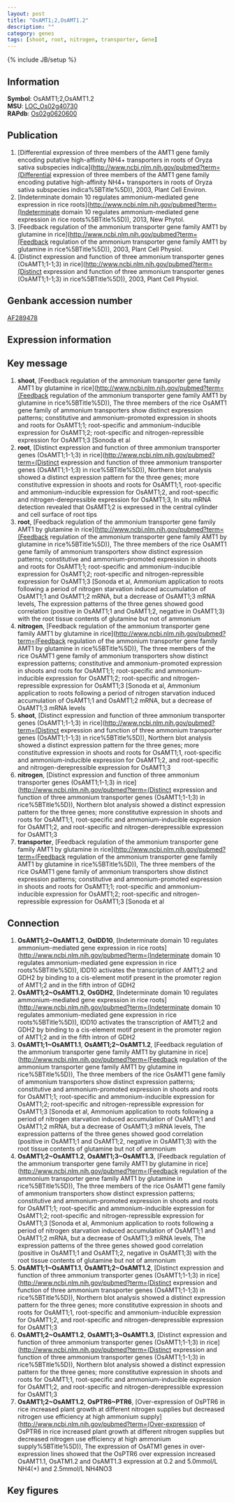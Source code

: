```yaml
---
layout: post
title: "OsAMT1;2,OsAMT1.2"
description: ""
category: genes
tags: [shoot, root, nitrogen, transporter, Gene]
---
```

{% include JB/setup %}

## Information
__Symbol__: OsAMT1;2,OsAMT1.2  
__MSU__: [LOC_Os02g40730](http://rice.plantbiology.msu.edu/cgi-bin/ORF_infopage.cgi?orf=LOC_Os02g40730)  
__RAPdb__: [Os02g0620600](http://rapdb.dna.affrc.go.jp/viewer/gbrowse_details/irgsp1?name=Os02g0620600)  

## Publication
1. [Differential expression of three members of the AMT1 gene family encoding putative high-affinity NH4+ transporters in roots of Oryza sativa subspecies indica](http://www.ncbi.nlm.nih.gov/pubmed?term=(Differential expression of three members of the AMT1 gene family encoding putative high-affinity NH4+ transporters in roots of Oryza sativa subspecies indica%5BTitle%5D)), 2003, Plant Cell Environ.
2. [Indeterminate domain 10 regulates ammonium-mediated gene expression in rice roots](http://www.ncbi.nlm.nih.gov/pubmed?term=(Indeterminate domain 10 regulates ammonium-mediated gene expression in rice roots%5BTitle%5D)), 2013, New Phytol.
3. [Feedback regulation of the ammonium transporter gene family AMT1 by glutamine in rice](http://www.ncbi.nlm.nih.gov/pubmed?term=(Feedback regulation of the ammonium transporter gene family AMT1 by glutamine in rice%5BTitle%5D)), 2003, Plant Cell Physiol.
4. [Distinct expression and function of three ammonium transporter genes (OsAMT1;1-1;3) in rice](http://www.ncbi.nlm.nih.gov/pubmed?term=(Distinct expression and function of three ammonium transporter genes (OsAMT1;1-1;3) in rice%5BTitle%5D)), 2003, Plant Cell Physiol.

## Genbank accession number
[AF289478](http://www.ncbi.nlm.nih.gov/nuccore/AF289478)

## Expression information

## Key message
1. __shoot__, [Feedback regulation of the ammonium transporter gene family AMT1 by glutamine in rice](http://www.ncbi.nlm.nih.gov/pubmed?term=(Feedback regulation of the ammonium transporter gene family AMT1 by glutamine in rice%5BTitle%5D)), The three members of the rice OsAMT1 gene family of ammonium transporters show distinct expression patterns; constitutive and ammonium-promoted expression in shoots and roots for OsAMT1;1; root-specific and ammonium-inducible expression for OsAMT1;2; root-specific and nitrogen-repressible expression for OsAMT1;3 [Sonoda et al
2. __root__, [Distinct expression and function of three ammonium transporter genes (OsAMT1;1-1;3) in rice](http://www.ncbi.nlm.nih.gov/pubmed?term=(Distinct expression and function of three ammonium transporter genes (OsAMT1;1-1;3) in rice%5BTitle%5D)),  Northern blot analysis showed a distinct expression pattern for the three genes; more constitutive expression in shoots and roots for OsAMT1;1, root-specific and ammonium-inducible expression for OsAMT1;2, and root-specific and nitrogen-derepressible expression for OsAMT1;3, In situ mRNA detection revealed that OsAMT1;2 is expressed in the central cylinder and cell surface of root tips
3. __root__, [Feedback regulation of the ammonium transporter gene family AMT1 by glutamine in rice](http://www.ncbi.nlm.nih.gov/pubmed?term=(Feedback regulation of the ammonium transporter gene family AMT1 by glutamine in rice%5BTitle%5D)), The three members of the rice OsAMT1 gene family of ammonium transporters show distinct expression patterns; constitutive and ammonium-promoted expression in shoots and roots for OsAMT1;1; root-specific and ammonium-inducible expression for OsAMT1;2; root-specific and nitrogen-repressible expression for OsAMT1;3 [Sonoda et al, Ammonium application to roots following a period of nitrogen starvation induced accumulation of OsAMT1;1 and OsAMT1;2 mRNA, but a decrease of OsAMT1;3 mRNA levels, The expression patterns of the three genes showed good correlation (positive in OsAMT1;1 and OsAMT1;2, negative in OsAMT1;3) with the root tissue contents of glutamine but not of ammonium
4. __nitrogen__, [Feedback regulation of the ammonium transporter gene family AMT1 by glutamine in rice](http://www.ncbi.nlm.nih.gov/pubmed?term=(Feedback regulation of the ammonium transporter gene family AMT1 by glutamine in rice%5BTitle%5D)), The three members of the rice OsAMT1 gene family of ammonium transporters show distinct expression patterns; constitutive and ammonium-promoted expression in shoots and roots for OsAMT1;1; root-specific and ammonium-inducible expression for OsAMT1;2; root-specific and nitrogen-repressible expression for OsAMT1;3 [Sonoda et al, Ammonium application to roots following a period of nitrogen starvation induced accumulation of OsAMT1;1 and OsAMT1;2 mRNA, but a decrease of OsAMT1;3 mRNA levels
5. __shoot__, [Distinct expression and function of three ammonium transporter genes (OsAMT1;1-1;3) in rice](http://www.ncbi.nlm.nih.gov/pubmed?term=(Distinct expression and function of three ammonium transporter genes (OsAMT1;1-1;3) in rice%5BTitle%5D)),  Northern blot analysis showed a distinct expression pattern for the three genes; more constitutive expression in shoots and roots for OsAMT1;1, root-specific and ammonium-inducible expression for OsAMT1;2, and root-specific and nitrogen-derepressible expression for OsAMT1;3
6. __nitrogen__, [Distinct expression and function of three ammonium transporter genes (OsAMT1;1-1;3) in rice](http://www.ncbi.nlm.nih.gov/pubmed?term=(Distinct expression and function of three ammonium transporter genes (OsAMT1;1-1;3) in rice%5BTitle%5D)),  Northern blot analysis showed a distinct expression pattern for the three genes; more constitutive expression in shoots and roots for OsAMT1;1, root-specific and ammonium-inducible expression for OsAMT1;2, and root-specific and nitrogen-derepressible expression for OsAMT1;3
7. __transporter__, [Feedback regulation of the ammonium transporter gene family AMT1 by glutamine in rice](http://www.ncbi.nlm.nih.gov/pubmed?term=(Feedback regulation of the ammonium transporter gene family AMT1 by glutamine in rice%5BTitle%5D)), The three members of the rice OsAMT1 gene family of ammonium transporters show distinct expression patterns; constitutive and ammonium-promoted expression in shoots and roots for OsAMT1;1; root-specific and ammonium-inducible expression for OsAMT1;2; root-specific and nitrogen-repressible expression for OsAMT1;3 [Sonoda et al

## Connection
1. __OsAMT1;2~OsAMT1.2__, __OsIDD10__, [Indeterminate domain 10 regulates ammonium-mediated gene expression in rice roots](http://www.ncbi.nlm.nih.gov/pubmed?term=(Indeterminate domain 10 regulates ammonium-mediated gene expression in rice roots%5BTitle%5D)),  IDD10 activates the transcription of AMT1;2 and GDH2 by binding to a cis-element motif present in the promoter region of AMT1;2 and in the fifth intron of GDH2
2. __OsAMT1;2~OsAMT1.2__, __OsGDH2__, [Indeterminate domain 10 regulates ammonium-mediated gene expression in rice roots](http://www.ncbi.nlm.nih.gov/pubmed?term=(Indeterminate domain 10 regulates ammonium-mediated gene expression in rice roots%5BTitle%5D)),  IDD10 activates the transcription of AMT1;2 and GDH2 by binding to a cis-element motif present in the promoter region of AMT1;2 and in the fifth intron of GDH2
3. __OsAMT1;1~OsAMT1.1__, __OsAMT1;2~OsAMT1.2__, [Feedback regulation of the ammonium transporter gene family AMT1 by glutamine in rice](http://www.ncbi.nlm.nih.gov/pubmed?term=(Feedback regulation of the ammonium transporter gene family AMT1 by glutamine in rice%5BTitle%5D)), The three members of the rice OsAMT1 gene family of ammonium transporters show distinct expression patterns; constitutive and ammonium-promoted expression in shoots and roots for OsAMT1;1; root-specific and ammonium-inducible expression for OsAMT1;2; root-specific and nitrogen-repressible expression for OsAMT1;3 [Sonoda et al, Ammonium application to roots following a period of nitrogen starvation induced accumulation of OsAMT1;1 and OsAMT1;2 mRNA, but a decrease of OsAMT1;3 mRNA levels, The expression patterns of the three genes showed good correlation (positive in OsAMT1;1 and OsAMT1;2, negative in OsAMT1;3) with the root tissue contents of glutamine but not of ammonium
4. __OsAMT1;2~OsAMT1.2__, __OsAMT1;3~OsAMT1.3__, [Feedback regulation of the ammonium transporter gene family AMT1 by glutamine in rice](http://www.ncbi.nlm.nih.gov/pubmed?term=(Feedback regulation of the ammonium transporter gene family AMT1 by glutamine in rice%5BTitle%5D)), The three members of the rice OsAMT1 gene family of ammonium transporters show distinct expression patterns; constitutive and ammonium-promoted expression in shoots and roots for OsAMT1;1; root-specific and ammonium-inducible expression for OsAMT1;2; root-specific and nitrogen-repressible expression for OsAMT1;3 [Sonoda et al, Ammonium application to roots following a period of nitrogen starvation induced accumulation of OsAMT1;1 and OsAMT1;2 mRNA, but a decrease of OsAMT1;3 mRNA levels, The expression patterns of the three genes showed good correlation (positive in OsAMT1;1 and OsAMT1;2, negative in OsAMT1;3) with the root tissue contents of glutamine but not of ammonium
5. __OsAMT1;1~OsAMT1.1__, __OsAMT1;2~OsAMT1.2__, [Distinct expression and function of three ammonium transporter genes (OsAMT1;1-1;3) in rice](http://www.ncbi.nlm.nih.gov/pubmed?term=(Distinct expression and function of three ammonium transporter genes (OsAMT1;1-1;3) in rice%5BTitle%5D)),  Northern blot analysis showed a distinct expression pattern for the three genes; more constitutive expression in shoots and roots for OsAMT1;1, root-specific and ammonium-inducible expression for OsAMT1;2, and root-specific and nitrogen-derepressible expression for OsAMT1;3
6. __OsAMT1;2~OsAMT1.2__, __OsAMT1;3~OsAMT1.3__, [Distinct expression and function of three ammonium transporter genes (OsAMT1;1-1;3) in rice](http://www.ncbi.nlm.nih.gov/pubmed?term=(Distinct expression and function of three ammonium transporter genes (OsAMT1;1-1;3) in rice%5BTitle%5D)),  Northern blot analysis showed a distinct expression pattern for the three genes; more constitutive expression in shoots and roots for OsAMT1;1, root-specific and ammonium-inducible expression for OsAMT1;2, and root-specific and nitrogen-derepressible expression for OsAMT1;3
7. __OsAMT1;2~OsAMT1.2__, __OsPTR6~PTR6__, [Over-expression of OsPTR6 in rice increased plant growth at different nitrogen supplies but decreased nitrogen use efficiency at high ammonium supply](http://www.ncbi.nlm.nih.gov/pubmed?term=(Over-expression of OsPTR6 in rice increased plant growth at different nitrogen supplies but decreased nitrogen use efficiency at high ammonium supply%5BTitle%5D)), The expression of OsATM1 genes in over-expression lines showed that the OsPTR6 over expression increased OsAMT1.1, OsATM1.2 and OsAMT1.3 expression at 0.2 and 5.0mmol/L NH4(+) and 2.5mmol/L NH4NO3

## Key figures


